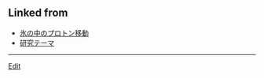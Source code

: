 ---
---
## Linked from

* [氷の中のプロトン移動](氷の中のプロトン移動.md)
* [研究テーマ](研究テーマ.md)


----
[Edit](https://github.com/vitroid/vitroid.github.io/edit/master/MD/氷の中のプロトン移動.md)
